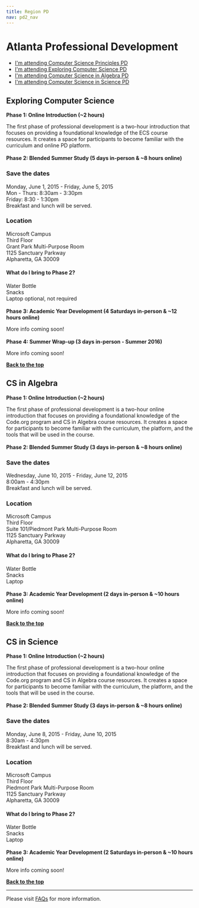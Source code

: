```yaml
---
title: Region PD
nav: pd2_nav
---
```

<a id="top"></a>

# Atlanta Professional Development

- [I'm attending Computer Science Principles PD](#csp)
- [I'm attending Exploring Computer Science PD](#ecs)
- [I'm attending Computer Science in Algebra PD](#algebra)
- [I'm attending Computer Science in Science PD](#science)



<a id="ecs"></a>

## Exploring Computer Science

**Phase 1: Online Introduction (~2 hours)**

The first phase of professional development is a two-hour introduction that focuses on providing a foundational knowledge of the ECS course resources. It creates a space for participants to become familiar with the curriculum and online PD platform.
</br>
</br>
**Phase 2: Blended Summer Study (5 days in-person & ~8 hours online)**

### Save the dates

Monday, June 1, 2015 - Friday, June 5, 2015
<br/>
Mon - Thurs: 8:30am - 3:30pm
<br />
Friday: 8:30 - 1:30pm
<br/>
Breakfast and lunch will be served. 

### Location

Microsoft Campus
<br />
Third Floor
<br />
Grant Park Multi-Purpose Room
<br />
1125 Sanctuary Parkway
<br />
Alpharetta, GA 30009
<br />

#### What do I bring to Phase 2? ####
Water Bottle
<br />
Snacks
<br />
Laptop optional, not required
</br>
</br>
**Phase 3: Academic Year Development (4 Saturdays in-person & ~12 hours online)**

More info coming soon!
</br>
</br>
**Phase 4: Summer Wrap-up (3 days in-person - Summer 2016)**

More info coming soon!

[**Back to the top**](#top)


<a id="algebra"></a>

## CS in Algebra

**Phase 1: Online Introduction (~2 hours)**

The first phase of professional development is a two-hour online introduction that focuses on providing a foundational knowledge of the Code.org program and CS in Algebra course resources. It creates a space for participants to become familiar with the curriculum, the platform, and the tools that will be used in the course.
</br>
</br>
**Phase 2: Blended Summer Study (3 days in-person & ~8 hours online)**

### Save the dates

Wednesday, June 10, 2015 - Friday, June 12, 2015
<br/>
8:00am - 4:30pm
<br />
Breakfast and lunch will be served. 

### Location

Microsoft Campus
<br />
Third Floor
<br />
Suite 101/Piedmont Park Multi-Purpose Room
<br />
1125 Sanctuary Parkway
<br />
Alpharetta, GA 30009
<br />

#### What do I bring to Phase 2? ####
Water Bottle
<br />
Snacks
<br />
Laptop
</br>
</br>
**Phase 3: Academic Year Development (2 days in-person & ~10 hours online)**

More info coming soon!

[**Back to the top**](#top)

<a id="science"></a>

## CS in Science

**Phase 1: Online Introduction (~2 hours)**

The first phase of professional development is a two-hour online introduction that focuses on providing a foundational knowledge of the Code.org program and CS in Algebra course resources. It creates a space for participants to become familiar with the curriculum, the platform, and the tools that will be used in the course.
</br>
</br>
**Phase 2: Blended Summer Study (3 days in-person & ~8 hours online)**

### Save the dates

Monday, June 8, 2015 - Friday, June 10, 2015
<br/>
8:30am - 4:30pm
<br />
Breakfast and lunch will be served. 

### Location

Microsoft Campus
<br />
Third Floor
<br />
Piedmont Park Multi-Purpose Room
<br />
1125 Sanctuary Parkway
<br />
Alpharetta, GA 30009
<br />

#### What do I bring to Phase 2? ####
Water Bottle
<br />
Snacks
<br />
Laptop
</br>
</br>
**Phase 3: Academic Year Development (2 Saturdays in-person & ~10 hours online)**

More info coming soon!


[**Back to the top**](#top)

----------
Please visit [FAQs](/educate/pd/faq) for more information.

<br />
<br />